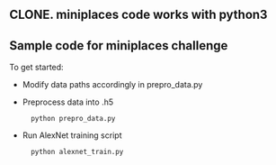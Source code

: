 ## CLONE. miniplaces code works with python3
## Sample code for miniplaces challenge

To get started:

- Modify data paths accordingly in prepro_data.py
- Preprocess data into .h5

        python prepro_data.py
      
- Run AlexNet training script

        python alexnet_train.py
